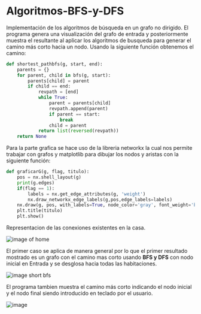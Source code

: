 # Algoritmos-BFS-y-DFS
Implementación de los algoritmos de búsqueda en un grafo no dirigido. 
El programa genera una visualización del grafo de entrada y posteriormente muestra el resultante al aplicar los algoritmos de busqueda para generar el camino más corto hacia un nodo. Usando la siguiente función obtenemos el camino:

``` python
def shortest_pathbfs(g, start, end):
    parents = {}
    for parent, child in bfs(g, start):
        parents[child] = parent
        if child == end:
            revpath = [end]
            while True:
                parent = parents[child]
                revpath.append(parent)
                if parent == start:
                    break
                child = parent
            return list(reversed(revpath))
    return None
```

Para la parte grafica se hace uso de la libreria networkx la cual nos permite trabajar con grafos y matplotlib para dibujar los nodos y aristas con la siguiente función:
``` python
def graficarG(g, flag, titulo):
    pos = nx.shell_layout(g)
    print(g.edges)
    if(flag == 1):
        labels = nx.get_edge_attributes(g, 'weight')
        nx.draw_networkx_edge_labels(g,pos,edge_labels=labels)
    nx.draw(g, pos, with_labels=True, node_color='gray', font_weight='bold', font_color='purple')
    plt.title(titulo)
    plt.show()
```


Representacion de las conexiones existentes en la casa.

![image of home](https://user-images.githubusercontent.com/116386764/197304478-4690db01-d7d7-43a3-a283-57caa34af5f1.png)


El primer caso se aplica de manera general por lo que el primer resultado mostrado es un grafo con el camino mas corto usando **BFS y DFS** con nodo inicial en Entrada y se desglosa hacia todas las habitaciones.

![image short bfs](https://user-images.githubusercontent.com/116386764/197304711-e21bd446-c845-45f2-8eab-bd0fa9191b56.png)

El programa tambien muestra el camino más corto indicando el nodo inicial y el nodo final siendo introducido en teclado por el usuario.

![image](https://user-images.githubusercontent.com/116386764/197309296-ae80c493-dc53-4549-9d51-72394faa58d0.png)


